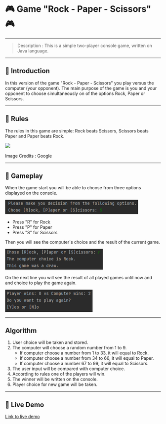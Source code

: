 # :video_game: Game "Rock - Paper - Scissors" :video_game:

---
> Description : This is a simple two-player console game, written on Java language.
---
## :beginner: Introduction
In this version of the game "Rock - Paper - Scissors" you play versus the computer (your opponent).
The main purpose of the game is you and your opponent to choose simultaneously on of the options
Rock, Paper or Scissors.

---

## :beginner: Rules
The rules in this game are simple: Rock beats Scissors, Scissors beats Paper and Paper beats Rock.

<img src="https://i1.actualno.com/actualno_2013/upload/news/2017/01/23/0719119001485166095_589245_600x458.webp"/>

Image Credits : Google

---

## :beginner: Gameplay
When the game start you will be able to choose from three options displayed on the console.

![img_3.png](img_3.png)

* Press "R" for Rock
* Press "P" for Paper
* Press "S" for Scissors

Then you will see the computer`s choice and the result of the current game.

![img_4.png](img_4.png)

On the next line you will see the result of all played games until now and and choice to play the game again.

![img_5.png](img_5.png)

---

## Algorithm

1. User choice will be taken and stored.
2. The computer will choose a random number from 1 to 9.
    * If computer choose a number from 1 to 33, it will equal to Rock.
    * If computer choose a number from 34 to 66, it will equal to Paper.
    * If computer choose a number 67 to 99, it will equal to Scissors.
3. The user input will be compared with computer choice.
4. According to rules one of the players will win.
5. The winner will be written on the console.
6. Player choice for new game will be taken.

---

## :beginner: Live Demo

[Link to live demo](https://replit.com/@Stavr1/GameRockPaperScissorsByStavr1?v=1)